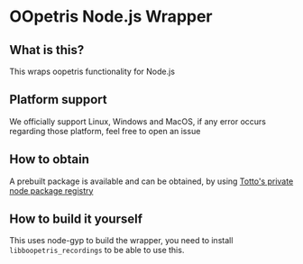 # OOpetris Node.js Wrapper


## What is this?

This wraps oopetris functionality for Node.js





## Platform support

We officially support Linux, Windows and MacOS, if any error occurs regarding those platform, feel free to open an issue

## How to obtain

A prebuilt package is available and can be obtained, by using [Totto's private node package registry](https://verdaccio.totto.lt/)


## How to build it yourself

This uses node-gyp to build the wrapper, you need to install `libboopetris_recordings` to be able to use this.
